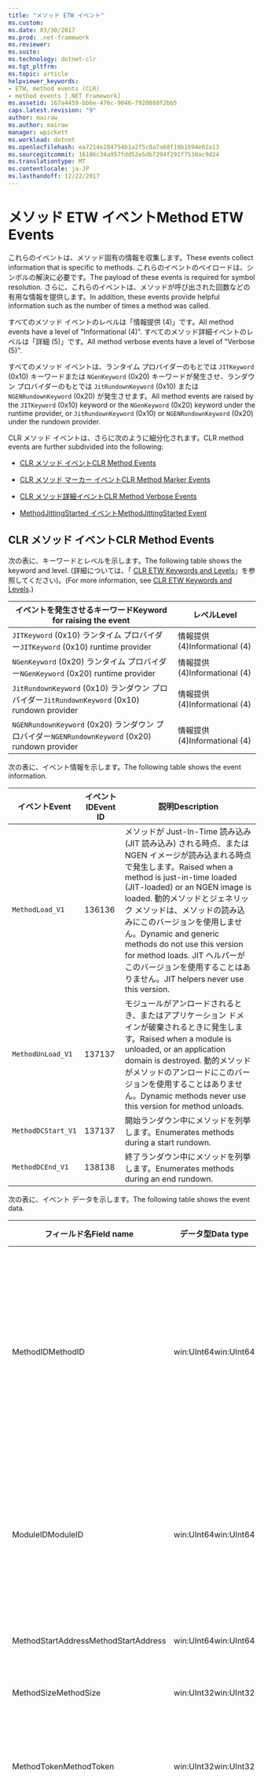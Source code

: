 ```yaml
---
title: "メソッド ETW イベント"
ms.custom: 
ms.date: 03/30/2017
ms.prod: .net-framework
ms.reviewer: 
ms.suite: 
ms.technology: dotnet-clr
ms.tgt_pltfrm: 
ms.topic: article
helpviewer_keywords:
- ETW, method events (CLR)
- method events [.NET Framework]
ms.assetid: 167a4459-bb6e-476c-9046-7920880f2bb5
caps.latest.revision: "9"
author: mairaw
ms.author: mairaw
manager: wpickett
ms.workload: dotnet
ms.openlocfilehash: ea7214e284754b1a2f5c8a7a68f19b1b94e02a13
ms.sourcegitcommit: 16186c34a957fdd52e5db7294f291f7530ac9d24
ms.translationtype: MT
ms.contentlocale: ja-JP
ms.lasthandoff: 12/22/2017
---
```

# <a name="method-etw-events"></a><span data-ttu-id="b8993-102">メソッド ETW イベント</span><span class="sxs-lookup"><span data-stu-id="b8993-102">Method ETW Events</span></span>
<a name="top"></a> <span data-ttu-id="b8993-103">これらのイベントは、メソッド固有の情報を収集します。</span><span class="sxs-lookup"><span data-stu-id="b8993-103">These events collect information that is specific to methods.</span></span> <span data-ttu-id="b8993-104">これらのイベントのペイロードは、シンボルの解決に必要です。</span><span class="sxs-lookup"><span data-stu-id="b8993-104">The payload of these events is required for symbol resolution.</span></span> <span data-ttu-id="b8993-105">さらに、これらのイベントは、メソッドが呼び出された回数などの有用な情報を提供します。</span><span class="sxs-lookup"><span data-stu-id="b8993-105">In addition, these events provide helpful information such as the number of times a method was called.</span></span>  
  
 <span data-ttu-id="b8993-106">すべてのメソッド イベントのレベルは「情報提供 (4)」です。</span><span class="sxs-lookup"><span data-stu-id="b8993-106">All method events have a level of "Informational (4)".</span></span> <span data-ttu-id="b8993-107">すべてのメソッド詳細イベントのレベルは「詳細 (5)」です。</span><span class="sxs-lookup"><span data-stu-id="b8993-107">All method verbose events have a level of "Verbose (5)".</span></span>  
  
 <span data-ttu-id="b8993-108">すべてのメソッド イベントは、ランタイム プロバイダーのもとでは `JITKeyword` (0x10) キーワードまたは `NGenKeyword` (0x20) キーワードが発生させ、ランダウン プロバイダーのもとでは `JitRundownKeyword` (0x10) または `NGENRundownKeyword` (0x20) が発生させます。</span><span class="sxs-lookup"><span data-stu-id="b8993-108">All method events are raised by the `JITKeyword` (0x10) keyword or the `NGenKeyword` (0x20) keyword under the runtime provider, or `JitRundownKeyword` (0x10) or `NGENRundownKeyword` (0x20) under the rundown provider.</span></span>  
  
 <span data-ttu-id="b8993-109">CLR メソッド イベントは、さらに次のように細分化されます。</span><span class="sxs-lookup"><span data-stu-id="b8993-109">CLR method events are further subdivided into the following:</span></span>  
  
-   [<span data-ttu-id="b8993-110">CLR メソッド イベント</span><span class="sxs-lookup"><span data-stu-id="b8993-110">CLR Method Events</span></span>](#clr_method_events)  
  
-   [<span data-ttu-id="b8993-111">CLR メソッド マーカー イベント</span><span class="sxs-lookup"><span data-stu-id="b8993-111">CLR Method Marker Events</span></span>](#clr_method_marker_events)  
  
-   [<span data-ttu-id="b8993-112">CLR メソッド詳細イベント</span><span class="sxs-lookup"><span data-stu-id="b8993-112">CLR Method Verbose Events</span></span>](#clr_method_verbose_events)  
  
-   [<span data-ttu-id="b8993-113">MethodJittingStarted イベント</span><span class="sxs-lookup"><span data-stu-id="b8993-113">MethodJittingStarted Event</span></span>](#methodjittingstarted_event)  
  
<a name="clr_method_events"></a>   
## <a name="clr-method-events"></a><span data-ttu-id="b8993-114">CLR メソッド イベント</span><span class="sxs-lookup"><span data-stu-id="b8993-114">CLR Method Events</span></span>  
 <span data-ttu-id="b8993-115">次の表に、キーワードとレベルを示します。</span><span class="sxs-lookup"><span data-stu-id="b8993-115">The following table shows the keyword and level.</span></span> <span data-ttu-id="b8993-116">(詳細については、「 [CLR ETW Keywords and Levels](../../../docs/framework/performance/clr-etw-keywords-and-levels.md)」を参照してください)。</span><span class="sxs-lookup"><span data-stu-id="b8993-116">(For more information, see [CLR ETW Keywords and Levels](../../../docs/framework/performance/clr-etw-keywords-and-levels.md).)</span></span>  
  
|<span data-ttu-id="b8993-117">イベントを発生させるキーワード</span><span class="sxs-lookup"><span data-stu-id="b8993-117">Keyword for raising the event</span></span>|<span data-ttu-id="b8993-118">レベル</span><span class="sxs-lookup"><span data-stu-id="b8993-118">Level</span></span>|  
|-----------------------------------|-----------|  
|<span data-ttu-id="b8993-119">`JITKeyword` (0x10) ランタイム プロバイダー</span><span class="sxs-lookup"><span data-stu-id="b8993-119">`JITKeyword` (0x10) runtime provider</span></span>|<span data-ttu-id="b8993-120">情報提供 (4)</span><span class="sxs-lookup"><span data-stu-id="b8993-120">Informational (4)</span></span>|  
|<span data-ttu-id="b8993-121">`NGenKeyword` (0x20) ランタイム プロバイダー</span><span class="sxs-lookup"><span data-stu-id="b8993-121">`NGenKeyword` (0x20) runtime provider</span></span>|<span data-ttu-id="b8993-122">情報提供 (4)</span><span class="sxs-lookup"><span data-stu-id="b8993-122">Informational (4)</span></span>|  
|<span data-ttu-id="b8993-123">`JitRundownKeyword` (0x10) ランダウン プロバイダー</span><span class="sxs-lookup"><span data-stu-id="b8993-123">`JitRundownKeyword` (0x10) rundown provider</span></span>|<span data-ttu-id="b8993-124">情報提供 (4)</span><span class="sxs-lookup"><span data-stu-id="b8993-124">Informational (4)</span></span>|  
|<span data-ttu-id="b8993-125">`NGENRundownKeyword` (0x20) ランダウン プロバイダー</span><span class="sxs-lookup"><span data-stu-id="b8993-125">`NGENRundownKeyword` (0x20) rundown provider</span></span>|<span data-ttu-id="b8993-126">情報提供 (4)</span><span class="sxs-lookup"><span data-stu-id="b8993-126">Informational (4)</span></span>|  
  
 <span data-ttu-id="b8993-127">次の表に、イベント情報を示します。</span><span class="sxs-lookup"><span data-stu-id="b8993-127">The following table shows the event information.</span></span>  
  
|<span data-ttu-id="b8993-128">イベント</span><span class="sxs-lookup"><span data-stu-id="b8993-128">Event</span></span>|<span data-ttu-id="b8993-129">イベント ID</span><span class="sxs-lookup"><span data-stu-id="b8993-129">Event ID</span></span>|<span data-ttu-id="b8993-130">説明</span><span class="sxs-lookup"><span data-stu-id="b8993-130">Description</span></span>|  
|-----------|--------------|-----------------|  
|`MethodLoad_V1`|<span data-ttu-id="b8993-131">136</span><span class="sxs-lookup"><span data-stu-id="b8993-131">136</span></span>|<span data-ttu-id="b8993-132">メソッドが Just-In-Time 読み込み (JIT 読み込み) される時点、または NGEN イメージが読み込まれる時点で発生します。</span><span class="sxs-lookup"><span data-stu-id="b8993-132">Raised when a method is just-in-time loaded (JIT-loaded) or an NGEN image is loaded.</span></span> <span data-ttu-id="b8993-133">動的メソッドとジェネリック メソッドは、メソッドの読み込みにこのバージョンを使用しません。</span><span class="sxs-lookup"><span data-stu-id="b8993-133">Dynamic and generic methods do not use this version for method loads.</span></span> <span data-ttu-id="b8993-134">JIT ヘルパーがこのバージョンを使用することはありません。</span><span class="sxs-lookup"><span data-stu-id="b8993-134">JIT helpers never use this version.</span></span>|  
|`MethodUnLoad_V1`|<span data-ttu-id="b8993-135">137</span><span class="sxs-lookup"><span data-stu-id="b8993-135">137</span></span>|<span data-ttu-id="b8993-136">モジュールがアンロードされるとき、またはアプリケーション ドメインが破棄されるときに発生します。</span><span class="sxs-lookup"><span data-stu-id="b8993-136">Raised when a module is unloaded, or an application domain is destroyed.</span></span> <span data-ttu-id="b8993-137">動的メソッドがメソッドのアンロードにこのバージョンを使用することはありません。</span><span class="sxs-lookup"><span data-stu-id="b8993-137">Dynamic methods never use this version for method unloads.</span></span>|  
|`MethodDCStart_V1`|<span data-ttu-id="b8993-138">137</span><span class="sxs-lookup"><span data-stu-id="b8993-138">137</span></span>|<span data-ttu-id="b8993-139">開始ランダウン中にメソッドを列挙します。</span><span class="sxs-lookup"><span data-stu-id="b8993-139">Enumerates methods during a start rundown.</span></span>|  
|`MethodDCEnd_V1`|<span data-ttu-id="b8993-140">138</span><span class="sxs-lookup"><span data-stu-id="b8993-140">138</span></span>|<span data-ttu-id="b8993-141">終了ランダウン中にメソッドを列挙します。</span><span class="sxs-lookup"><span data-stu-id="b8993-141">Enumerates methods during an end rundown.</span></span>|  
  
 <span data-ttu-id="b8993-142">次の表に、イベント データを示します。</span><span class="sxs-lookup"><span data-stu-id="b8993-142">The following table shows the event data.</span></span>  
  
|<span data-ttu-id="b8993-143">フィールド名</span><span class="sxs-lookup"><span data-stu-id="b8993-143">Field name</span></span>|<span data-ttu-id="b8993-144">データ型</span><span class="sxs-lookup"><span data-stu-id="b8993-144">Data type</span></span>|<span data-ttu-id="b8993-145">説明</span><span class="sxs-lookup"><span data-stu-id="b8993-145">Description</span></span>|  
|----------------|---------------|-----------------|  
|<span data-ttu-id="b8993-146">MethodID</span><span class="sxs-lookup"><span data-stu-id="b8993-146">MethodID</span></span>|<span data-ttu-id="b8993-147">win:UInt64</span><span class="sxs-lookup"><span data-stu-id="b8993-147">win:UInt64</span></span>|<span data-ttu-id="b8993-148">メソッドの一意の識別子。</span><span class="sxs-lookup"><span data-stu-id="b8993-148">Unique identifier of a method.</span></span> <span data-ttu-id="b8993-149">JIT ヘルパー メソッドの場合、これはメソッドの開始アドレスに設定されます。</span><span class="sxs-lookup"><span data-stu-id="b8993-149">For JIT helper methods, this is set to the start address of the method.</span></span>|  
|<span data-ttu-id="b8993-150">ModuleID</span><span class="sxs-lookup"><span data-stu-id="b8993-150">ModuleID</span></span>|<span data-ttu-id="b8993-151">win:UInt64</span><span class="sxs-lookup"><span data-stu-id="b8993-151">win:UInt64</span></span>|<span data-ttu-id="b8993-152">このメソッドが属するモジュールの識別子 (JIT ヘルパーの場合は 0)。</span><span class="sxs-lookup"><span data-stu-id="b8993-152">Identifier of the module to which this method belongs (0 for JIT helpers).</span></span>|  
|<span data-ttu-id="b8993-153">MethodStartAddress</span><span class="sxs-lookup"><span data-stu-id="b8993-153">MethodStartAddress</span></span>|<span data-ttu-id="b8993-154">win:UInt64</span><span class="sxs-lookup"><span data-stu-id="b8993-154">win:UInt64</span></span>|<span data-ttu-id="b8993-155">メソッドの開始アドレス。</span><span class="sxs-lookup"><span data-stu-id="b8993-155">Start address of the method.</span></span>|  
|<span data-ttu-id="b8993-156">MethodSize</span><span class="sxs-lookup"><span data-stu-id="b8993-156">MethodSize</span></span>|<span data-ttu-id="b8993-157">win:UInt32</span><span class="sxs-lookup"><span data-stu-id="b8993-157">win:UInt32</span></span>|<span data-ttu-id="b8993-158">メソッドのサイズ。</span><span class="sxs-lookup"><span data-stu-id="b8993-158">Size of the method.</span></span>|  
|<span data-ttu-id="b8993-159">MethodToken</span><span class="sxs-lookup"><span data-stu-id="b8993-159">MethodToken</span></span>|<span data-ttu-id="b8993-160">win:UInt32</span><span class="sxs-lookup"><span data-stu-id="b8993-160">win:UInt32</span></span>|<span data-ttu-id="b8993-161">動的メソッドおよび JIT ヘルパーの場合は 0。</span><span class="sxs-lookup"><span data-stu-id="b8993-161">0 for dynamic methods and JIT helpers.</span></span>|  
|<span data-ttu-id="b8993-162">MethodFlags</span><span class="sxs-lookup"><span data-stu-id="b8993-162">MethodFlags</span></span>|<span data-ttu-id="b8993-163">win:UInt32</span><span class="sxs-lookup"><span data-stu-id="b8993-163">win:UInt32</span></span>|<span data-ttu-id="b8993-164">0x1: 動的メソッド。</span><span class="sxs-lookup"><span data-stu-id="b8993-164">0x1: Dynamic method.</span></span><br /><br /> <span data-ttu-id="b8993-165">0x2: ジェネリック メソッド。</span><span class="sxs-lookup"><span data-stu-id="b8993-165">0x2: Generic method.</span></span><br /><br /> <span data-ttu-id="b8993-166">0x4: JIT コンパイル済みコード メソッド (それ以外の場合は NGEN ネイティブ イメージ コード)。</span><span class="sxs-lookup"><span data-stu-id="b8993-166">0x4: JIT-compiled code method (otherwise NGEN native image code).</span></span><br /><br /> <span data-ttu-id="b8993-167">0x8: ヘルパー メソッド。</span><span class="sxs-lookup"><span data-stu-id="b8993-167">0x8: Helper method.</span></span>|  
|<span data-ttu-id="b8993-168">ClrInstanceID</span><span class="sxs-lookup"><span data-stu-id="b8993-168">ClrInstanceID</span></span>|<span data-ttu-id="b8993-169">win:UInt16</span><span class="sxs-lookup"><span data-stu-id="b8993-169">win:UInt16</span></span>|<span data-ttu-id="b8993-170">CLR または CoreCLR のインスタンスの一意の ID。</span><span class="sxs-lookup"><span data-stu-id="b8993-170">Unique ID for the instance of CLR or CoreCLR.</span></span>|  
  
 [<span data-ttu-id="b8993-171">ページのトップへ</span><span class="sxs-lookup"><span data-stu-id="b8993-171">Back to top</span></span>](#top)  
  
<a name="clr_method_marker_events"></a>   
## <a name="clr-method-marker-events"></a><span data-ttu-id="b8993-172">CLR メソッド マーカー イベント</span><span class="sxs-lookup"><span data-stu-id="b8993-172">CLR Method Marker Events</span></span>  
 <span data-ttu-id="b8993-173">これらのイベントはランダウン プロバイダーのもとでしか発生しません。</span><span class="sxs-lookup"><span data-stu-id="b8993-173">These events are raised only under the rundown provider.</span></span> <span data-ttu-id="b8993-174">これらは、開始ランダウンまたは終了ランダウン中にメソッド列挙体の終わりを示します。</span><span class="sxs-lookup"><span data-stu-id="b8993-174">They signify the end of method enumeration during a start or end rundown.</span></span> <span data-ttu-id="b8993-175">(つまり、 `NGENRundownKeyword`、 `JitRundownKeyword`、 `LoaderRundownKeyword`、または `AppDomainResourceManagementRundownKeyword` のキーワードが有効な場合に発生します。)</span><span class="sxs-lookup"><span data-stu-id="b8993-175">(That is, they are raised when the `NGENRundownKeyword`, `JitRundownKeyword`, `LoaderRundownKeyword`, or `AppDomainResourceManagementRundownKeyword` keyword is enabled.)</span></span>  
  
 <span data-ttu-id="b8993-176">次の表に、キーワードとレベルを示します。</span><span class="sxs-lookup"><span data-stu-id="b8993-176">The following table shows the keyword and level.</span></span>  
  
|<span data-ttu-id="b8993-177">イベントを発生させるキーワード</span><span class="sxs-lookup"><span data-stu-id="b8993-177">Keyword for raising the event</span></span>|<span data-ttu-id="b8993-178">レベル</span><span class="sxs-lookup"><span data-stu-id="b8993-178">Level</span></span>|  
|-----------------------------------|-----------|  
|<span data-ttu-id="b8993-179">`AppDomainResourceManagementRundownKeyword` (0x800) ランダウン プロバイダー</span><span class="sxs-lookup"><span data-stu-id="b8993-179">`AppDomainResourceManagementRundownKeyword` (0x800) rundown provider</span></span>|<span data-ttu-id="b8993-180">情報提供 (4)</span><span class="sxs-lookup"><span data-stu-id="b8993-180">Informational (4)</span></span>|  
|<span data-ttu-id="b8993-181">`JitRundownKeyword` (0x10) ランダウン プロバイダー</span><span class="sxs-lookup"><span data-stu-id="b8993-181">`JitRundownKeyword` (0x10) rundown provider</span></span>|<span data-ttu-id="b8993-182">情報提供 (4)</span><span class="sxs-lookup"><span data-stu-id="b8993-182">Informational (4)</span></span>|  
|<span data-ttu-id="b8993-183">`NGENRundownKeyword` (0x20) ランダウン プロバイダー</span><span class="sxs-lookup"><span data-stu-id="b8993-183">`NGENRundownKeyword` (0x20) rundown provider</span></span>|<span data-ttu-id="b8993-184">情報提供 (4)</span><span class="sxs-lookup"><span data-stu-id="b8993-184">Informational (4)</span></span>|  
  
 <span data-ttu-id="b8993-185">次の表に、イベント情報を示します。</span><span class="sxs-lookup"><span data-stu-id="b8993-185">The following table shows the event information.</span></span>  
  
|<span data-ttu-id="b8993-186">イベント</span><span class="sxs-lookup"><span data-stu-id="b8993-186">Event</span></span>|<span data-ttu-id="b8993-187">イベント ID</span><span class="sxs-lookup"><span data-stu-id="b8993-187">Event ID</span></span>|<span data-ttu-id="b8993-188">説明</span><span class="sxs-lookup"><span data-stu-id="b8993-188">Desciption</span></span>|  
|-----------|--------------|----------------|  
|`DCStartInit_V1`|<span data-ttu-id="b8993-189">147</span><span class="sxs-lookup"><span data-stu-id="b8993-189">147</span></span>|<span data-ttu-id="b8993-190">開始ランダウン中に列挙体の始まりの前に送信されます。</span><span class="sxs-lookup"><span data-stu-id="b8993-190">Sent before the start of the enumeration during a start rundown.</span></span>|  
|`DCStartComplete_V1`|<span data-ttu-id="b8993-191">145</span><span class="sxs-lookup"><span data-stu-id="b8993-191">145</span></span>|<span data-ttu-id="b8993-192">開始ランダウン中に列挙体の終わりに送信されます。</span><span class="sxs-lookup"><span data-stu-id="b8993-192">Sent at the end of the enumeration during a start rundown.</span></span>|  
|`DCEndInit_V1`|<span data-ttu-id="b8993-193">148</span><span class="sxs-lookup"><span data-stu-id="b8993-193">148</span></span>|<span data-ttu-id="b8993-194">終了ランダウン中に列挙体の始まりの前に送信されます。</span><span class="sxs-lookup"><span data-stu-id="b8993-194">Sent before the start of the enumeration during an end rundown.</span></span>|  
|`DCEndComplete_V1`|<span data-ttu-id="b8993-195">146</span><span class="sxs-lookup"><span data-stu-id="b8993-195">146</span></span>|<span data-ttu-id="b8993-196">終了ランダウン中に列挙体の終わりに送信されます。</span><span class="sxs-lookup"><span data-stu-id="b8993-196">Sent at the end of the enumeration during an end rundown.</span></span>|  
  
 <span data-ttu-id="b8993-197">次の表に、イベント データを示します。</span><span class="sxs-lookup"><span data-stu-id="b8993-197">The following table shows the event data.</span></span>  
  
|<span data-ttu-id="b8993-198">フィールド名</span><span class="sxs-lookup"><span data-stu-id="b8993-198">Field name</span></span>|<span data-ttu-id="b8993-199">データ型</span><span class="sxs-lookup"><span data-stu-id="b8993-199">Data type</span></span>|<span data-ttu-id="b8993-200">説明</span><span class="sxs-lookup"><span data-stu-id="b8993-200">Description</span></span>|  
|----------------|---------------|-----------------|  
|<span data-ttu-id="b8993-201">ClrInstanceID</span><span class="sxs-lookup"><span data-stu-id="b8993-201">ClrInstanceID</span></span>|<span data-ttu-id="b8993-202">win:UInt16</span><span class="sxs-lookup"><span data-stu-id="b8993-202">win:UInt16</span></span>|<span data-ttu-id="b8993-203">CLR または CoreCLR のインスタンスの一意の ID。</span><span class="sxs-lookup"><span data-stu-id="b8993-203">Unique ID for the instance of CLR or CoreCLR.</span></span>|  
  
 [<span data-ttu-id="b8993-204">ページのトップへ</span><span class="sxs-lookup"><span data-stu-id="b8993-204">Back to top</span></span>](#top)  
  
<a name="clr_method_verbose_events"></a>   
## <a name="clr-method-verbose-events"></a><span data-ttu-id="b8993-205">CLR メソッド詳細イベント</span><span class="sxs-lookup"><span data-stu-id="b8993-205">CLR Method Verbose Events</span></span>  
 <span data-ttu-id="b8993-206">次の表に、キーワードとレベルを示します。</span><span class="sxs-lookup"><span data-stu-id="b8993-206">The following table shows the keyword and level.</span></span>  
  
|<span data-ttu-id="b8993-207">イベントを発生させるキーワード</span><span class="sxs-lookup"><span data-stu-id="b8993-207">Keyword for raising the event</span></span>|<span data-ttu-id="b8993-208">レベル</span><span class="sxs-lookup"><span data-stu-id="b8993-208">Level</span></span>|  
|-----------------------------------|-----------|  
|<span data-ttu-id="b8993-209">`JITKeyword` (0x10) ランタイム プロバイダー</span><span class="sxs-lookup"><span data-stu-id="b8993-209">`JITKeyword` (0x10) runtime provider</span></span>|<span data-ttu-id="b8993-210">詳細 (5)</span><span class="sxs-lookup"><span data-stu-id="b8993-210">Verbose (5)</span></span>|  
|<span data-ttu-id="b8993-211">`NGenKeyword` (0x20) ランタイム プロバイダー</span><span class="sxs-lookup"><span data-stu-id="b8993-211">`NGenKeyword` (0x20) runtime provider</span></span>|<span data-ttu-id="b8993-212">詳細 (5)</span><span class="sxs-lookup"><span data-stu-id="b8993-212">Verbose (5)</span></span>|  
|<span data-ttu-id="b8993-213">`JitRundownKeyword` (0x10) ランダウン プロバイダー</span><span class="sxs-lookup"><span data-stu-id="b8993-213">`JitRundownKeyword` (0x10) rundown provider</span></span>|<span data-ttu-id="b8993-214">詳細 (5)</span><span class="sxs-lookup"><span data-stu-id="b8993-214">Verbose (5)</span></span>|  
|<span data-ttu-id="b8993-215">`NGENRundownKeyword` (0x20) ランダウン プロバイダー</span><span class="sxs-lookup"><span data-stu-id="b8993-215">`NGENRundownKeyword` (0x20) rundown provider</span></span>|<span data-ttu-id="b8993-216">詳細 (5)</span><span class="sxs-lookup"><span data-stu-id="b8993-216">Verbose (5)</span></span>|  
  
 <span data-ttu-id="b8993-217">次の表に、イベント情報を示します。</span><span class="sxs-lookup"><span data-stu-id="b8993-217">The following table shows the event information.</span></span>  
  
|<span data-ttu-id="b8993-218">イベント</span><span class="sxs-lookup"><span data-stu-id="b8993-218">Event</span></span>|<span data-ttu-id="b8993-219">イベント ID</span><span class="sxs-lookup"><span data-stu-id="b8993-219">Event ID</span></span>|<span data-ttu-id="b8993-220">説明</span><span class="sxs-lookup"><span data-stu-id="b8993-220">Description</span></span>|  
|-----------|--------------|-----------------|  
|`MethodLoadVerbose_V1`|<span data-ttu-id="b8993-221">143</span><span class="sxs-lookup"><span data-stu-id="b8993-221">143</span></span>|<span data-ttu-id="b8993-222">メソッドが JIT 読み込みされるとき、または NGEN イメージが読み込まれるときに発生します。</span><span class="sxs-lookup"><span data-stu-id="b8993-222">Raised when a method is JIT-loaded or an NGEN image is loaded.</span></span> <span data-ttu-id="b8993-223">動的メソッドとジェネリック メソッドは、メソッドの読み込みに常にこのバージョンを使用します。</span><span class="sxs-lookup"><span data-stu-id="b8993-223">Dynamic and generic methods always use this version for method loads.</span></span> <span data-ttu-id="b8993-224">JIT ヘルパーは常にこのバージョンを使用します。</span><span class="sxs-lookup"><span data-stu-id="b8993-224">JIT helpers always use this version.</span></span>|  
|`MethodUnLoadVerbose_V1`|<span data-ttu-id="b8993-225">144</span><span class="sxs-lookup"><span data-stu-id="b8993-225">144</span></span>|<span data-ttu-id="b8993-226">動的メソッドが破棄されるとき、またはモジュールがアンロードされるとき、あるいはアプリケーション ドメインが破棄されるときに発生します。</span><span class="sxs-lookup"><span data-stu-id="b8993-226">Raised when a dynamic method is destroyed, a module is unloaded, or an application domain is destroyed.</span></span> <span data-ttu-id="b8993-227">動的メソッドは、メソッドのアンロードに常にこのバージョンを使用します。</span><span class="sxs-lookup"><span data-stu-id="b8993-227">Dynamic methods always use this version for method unloads.</span></span>|  
|`MethodDCStartVerbose_V1`|<span data-ttu-id="b8993-228">141</span><span class="sxs-lookup"><span data-stu-id="b8993-228">141</span></span>|<span data-ttu-id="b8993-229">開始ランダウン中にメソッドを列挙します。</span><span class="sxs-lookup"><span data-stu-id="b8993-229">Enumerates methods during a start rundown.</span></span>|  
|`MethodDCEndVerbose_V1`|<span data-ttu-id="b8993-230">142</span><span class="sxs-lookup"><span data-stu-id="b8993-230">142</span></span>|<span data-ttu-id="b8993-231">終了ランダウン中にメソッドを列挙します。</span><span class="sxs-lookup"><span data-stu-id="b8993-231">Enumerates methods during an end rundown.</span></span>|  
  
 <span data-ttu-id="b8993-232">次の表に、イベント データを示します。</span><span class="sxs-lookup"><span data-stu-id="b8993-232">The following table shows the event data.</span></span>  
  
|<span data-ttu-id="b8993-233">フィールド名</span><span class="sxs-lookup"><span data-stu-id="b8993-233">Field name</span></span>|<span data-ttu-id="b8993-234">データ型</span><span class="sxs-lookup"><span data-stu-id="b8993-234">Data type</span></span>|<span data-ttu-id="b8993-235">説明</span><span class="sxs-lookup"><span data-stu-id="b8993-235">Description</span></span>|  
|----------------|---------------|-----------------|  
|<span data-ttu-id="b8993-236">MethodID</span><span class="sxs-lookup"><span data-stu-id="b8993-236">MethodID</span></span>|<span data-ttu-id="b8993-237">win:UInt64</span><span class="sxs-lookup"><span data-stu-id="b8993-237">win:UInt64</span></span>|<span data-ttu-id="b8993-238">メソッドの一意の識別子。</span><span class="sxs-lookup"><span data-stu-id="b8993-238">Unique identifier of the method.</span></span> <span data-ttu-id="b8993-239">JIT ヘルパー メソッドの場合は、メソッドの開始アドレスに設定されます。</span><span class="sxs-lookup"><span data-stu-id="b8993-239">For JIT helper methods, set to the start address of the method.</span></span>|  
|<span data-ttu-id="b8993-240">ModuleID</span><span class="sxs-lookup"><span data-stu-id="b8993-240">ModuleID</span></span>|<span data-ttu-id="b8993-241">win:UInt64</span><span class="sxs-lookup"><span data-stu-id="b8993-241">win:UInt64</span></span>|<span data-ttu-id="b8993-242">このメソッドが属するモジュールの識別子 (JIT ヘルパーの場合は 0)。</span><span class="sxs-lookup"><span data-stu-id="b8993-242">Identifier of the module to which this method belongs (0 for JIT helpers).</span></span>|  
|<span data-ttu-id="b8993-243">MethodStartAddress</span><span class="sxs-lookup"><span data-stu-id="b8993-243">MethodStartAddress</span></span>|<span data-ttu-id="b8993-244">win:UInt64</span><span class="sxs-lookup"><span data-stu-id="b8993-244">win:UInt64</span></span>|<span data-ttu-id="b8993-245">開始アドレス。</span><span class="sxs-lookup"><span data-stu-id="b8993-245">Start address.</span></span>|  
|<span data-ttu-id="b8993-246">MethodSize</span><span class="sxs-lookup"><span data-stu-id="b8993-246">MethodSize</span></span>|<span data-ttu-id="b8993-247">win:UInt32</span><span class="sxs-lookup"><span data-stu-id="b8993-247">win:UInt32</span></span>|<span data-ttu-id="b8993-248">メソッドの長さ。</span><span class="sxs-lookup"><span data-stu-id="b8993-248">Method length.</span></span>|  
|<span data-ttu-id="b8993-249">MethodToken</span><span class="sxs-lookup"><span data-stu-id="b8993-249">MethodToken</span></span>|<span data-ttu-id="b8993-250">win:UInt32</span><span class="sxs-lookup"><span data-stu-id="b8993-250">win:UInt32</span></span>|<span data-ttu-id="b8993-251">動的メソッドおよび JIT ヘルパーの場合は 0。</span><span class="sxs-lookup"><span data-stu-id="b8993-251">0 for dynamic methods and JIT helpers.</span></span>|  
|<span data-ttu-id="b8993-252">MethodFlags</span><span class="sxs-lookup"><span data-stu-id="b8993-252">MethodFlags</span></span>|<span data-ttu-id="b8993-253">win:UInt32</span><span class="sxs-lookup"><span data-stu-id="b8993-253">win:UInt32</span></span>|<span data-ttu-id="b8993-254">0x1: 動的メソッド。</span><span class="sxs-lookup"><span data-stu-id="b8993-254">0x1: Dynamic method.</span></span><br /><br /> <span data-ttu-id="b8993-255">0x2: ジェネリック メソッド。</span><span class="sxs-lookup"><span data-stu-id="b8993-255">0x2: Generic method.</span></span><br /><br /> <span data-ttu-id="b8993-256">0x4: JIT コンパイル済みメソッド (それ以外の場合は NGen.exe により生成)</span><span class="sxs-lookup"><span data-stu-id="b8993-256">0x4: JIT-compiled method (otherwise, generated by NGen.exe)</span></span><br /><br /> <span data-ttu-id="b8993-257">0x8: ヘルパー メソッド。</span><span class="sxs-lookup"><span data-stu-id="b8993-257">0x8: Helper method.</span></span>|  
|<span data-ttu-id="b8993-258">MethodNameSpace</span><span class="sxs-lookup"><span data-stu-id="b8993-258">MethodNameSpace</span></span>|<span data-ttu-id="b8993-259">win:UnicodeString</span><span class="sxs-lookup"><span data-stu-id="b8993-259">win:UnicodeString</span></span>|<span data-ttu-id="b8993-260">メソッドに関連付けられた完全な名前空間名。</span><span class="sxs-lookup"><span data-stu-id="b8993-260">Full namespace name associated with the method.</span></span>|  
|<span data-ttu-id="b8993-261">MethodName</span><span class="sxs-lookup"><span data-stu-id="b8993-261">MethodName</span></span>|<span data-ttu-id="b8993-262">win:UnicodeString</span><span class="sxs-lookup"><span data-stu-id="b8993-262">win:UnicodeString</span></span>|<span data-ttu-id="b8993-263">メソッドに関連付けられた完全クラス名。</span><span class="sxs-lookup"><span data-stu-id="b8993-263">Full class name associated with the method.</span></span>|  
|<span data-ttu-id="b8993-264">MethodSignature</span><span class="sxs-lookup"><span data-stu-id="b8993-264">MethodSignature</span></span>|<span data-ttu-id="b8993-265">win:UnicodeString</span><span class="sxs-lookup"><span data-stu-id="b8993-265">win:UnicodeString</span></span>|<span data-ttu-id="b8993-266">メソッドのシグネチャ (型名のコンマ区切りリスト)。</span><span class="sxs-lookup"><span data-stu-id="b8993-266">Signature of the method (comma-separated list of type names).</span></span>|  
|<span data-ttu-id="b8993-267">ClrInstanceID</span><span class="sxs-lookup"><span data-stu-id="b8993-267">ClrInstanceID</span></span>|<span data-ttu-id="b8993-268">win:UInt16</span><span class="sxs-lookup"><span data-stu-id="b8993-268">win:UInt16</span></span>|<span data-ttu-id="b8993-269">CLR または CoreCLR のインスタンスの一意の ID。</span><span class="sxs-lookup"><span data-stu-id="b8993-269">Unique ID for the instance of CLR or CoreCLR.</span></span>|  
  
 [<span data-ttu-id="b8993-270">ページのトップへ</span><span class="sxs-lookup"><span data-stu-id="b8993-270">Back to top</span></span>](#top)  
  
<a name="methodjittingstarted_event"></a>   
## <a name="methodjittingstarted-event"></a><span data-ttu-id="b8993-271">MethodJittingStarted イベント</span><span class="sxs-lookup"><span data-stu-id="b8993-271">MethodJittingStarted Event</span></span>  
 <span data-ttu-id="b8993-272">次の表に、キーワードとレベルを示します。</span><span class="sxs-lookup"><span data-stu-id="b8993-272">The following table shows the keyword and level.</span></span>  
  
|<span data-ttu-id="b8993-273">イベントを発生させるキーワード</span><span class="sxs-lookup"><span data-stu-id="b8993-273">Keyword for raising the event</span></span>|<span data-ttu-id="b8993-274">レベル</span><span class="sxs-lookup"><span data-stu-id="b8993-274">Level</span></span>|  
|-----------------------------------|-----------|  
|<span data-ttu-id="b8993-275">`JITKeyword` (0x10) ランタイム プロバイダー</span><span class="sxs-lookup"><span data-stu-id="b8993-275">`JITKeyword` (0x10) runtime provider</span></span>|<span data-ttu-id="b8993-276">詳細 (5)</span><span class="sxs-lookup"><span data-stu-id="b8993-276">Verbose (5)</span></span>|  
|<span data-ttu-id="b8993-277">`NGenKeyword` (0x20) ランタイム プロバイダー</span><span class="sxs-lookup"><span data-stu-id="b8993-277">`NGenKeyword` (0x20) runtime provider</span></span>|<span data-ttu-id="b8993-278">詳細 (5)</span><span class="sxs-lookup"><span data-stu-id="b8993-278">Verbose (5)</span></span>|  
|<span data-ttu-id="b8993-279">`JitRundownKeyword` (0x10) ランダウン プロバイダー</span><span class="sxs-lookup"><span data-stu-id="b8993-279">`JitRundownKeyword` (0x10) rundown provider</span></span>|<span data-ttu-id="b8993-280">詳細 (5)</span><span class="sxs-lookup"><span data-stu-id="b8993-280">Verbose (5)</span></span>|  
|<span data-ttu-id="b8993-281">`NGENRundownKeyword` (0x20) ランダウン プロバイダー</span><span class="sxs-lookup"><span data-stu-id="b8993-281">`NGENRundownKeyword` (0x20) rundown provider</span></span>|<span data-ttu-id="b8993-282">詳細 (5)</span><span class="sxs-lookup"><span data-stu-id="b8993-282">Verbose (5)</span></span>|  
  
 <span data-ttu-id="b8993-283">次の表に、イベント情報を示します。</span><span class="sxs-lookup"><span data-stu-id="b8993-283">The following table shows the event information.</span></span>  
  
|<span data-ttu-id="b8993-284">イベント</span><span class="sxs-lookup"><span data-stu-id="b8993-284">Event</span></span>|<span data-ttu-id="b8993-285">イベント ID</span><span class="sxs-lookup"><span data-stu-id="b8993-285">Event ID</span></span>|<span data-ttu-id="b8993-286">説明</span><span class="sxs-lookup"><span data-stu-id="b8993-286">Description</span></span>|  
|-----------|--------------|-----------------|  
|`MethodJittingStarted`|<span data-ttu-id="b8993-287">145</span><span class="sxs-lookup"><span data-stu-id="b8993-287">145</span></span>|<span data-ttu-id="b8993-288">メソッドが JIT コンパイルされているときに発生します。</span><span class="sxs-lookup"><span data-stu-id="b8993-288">Raised when a method is being JIT-compiled.</span></span>|  
  
 <span data-ttu-id="b8993-289">次の表に、イベント データを示します。</span><span class="sxs-lookup"><span data-stu-id="b8993-289">The following table shows the event data.</span></span>  
  
|<span data-ttu-id="b8993-290">フィールド名</span><span class="sxs-lookup"><span data-stu-id="b8993-290">Field name</span></span>|<span data-ttu-id="b8993-291">データ型</span><span class="sxs-lookup"><span data-stu-id="b8993-291">Data type</span></span>|<span data-ttu-id="b8993-292">説明</span><span class="sxs-lookup"><span data-stu-id="b8993-292">Description</span></span>|  
|----------------|---------------|-----------------|  
|<span data-ttu-id="b8993-293">MethodID</span><span class="sxs-lookup"><span data-stu-id="b8993-293">MethodID</span></span>|<span data-ttu-id="b8993-294">win:UInt64</span><span class="sxs-lookup"><span data-stu-id="b8993-294">win:UInt64</span></span>|<span data-ttu-id="b8993-295">メソッドの一意の識別子。</span><span class="sxs-lookup"><span data-stu-id="b8993-295">Unique identifier of the method.</span></span>|  
|<span data-ttu-id="b8993-296">ModuleID</span><span class="sxs-lookup"><span data-stu-id="b8993-296">ModuleID</span></span>|<span data-ttu-id="b8993-297">win:UInt64</span><span class="sxs-lookup"><span data-stu-id="b8993-297">win:UInt64</span></span>|<span data-ttu-id="b8993-298">このメソッドが属するモジュールの識別子。</span><span class="sxs-lookup"><span data-stu-id="b8993-298">Identifier of the module to which this method belongs.</span></span>|  
|<span data-ttu-id="b8993-299">MethodToken</span><span class="sxs-lookup"><span data-stu-id="b8993-299">MethodToken</span></span>|<span data-ttu-id="b8993-300">win:UInt32</span><span class="sxs-lookup"><span data-stu-id="b8993-300">win:UInt32</span></span>|<span data-ttu-id="b8993-301">動的メソッドおよび JIT ヘルパーの場合は 0。</span><span class="sxs-lookup"><span data-stu-id="b8993-301">0 for dynamic methods and JIT helpers.</span></span>|  
|<span data-ttu-id="b8993-302">MethodILSize</span><span class="sxs-lookup"><span data-stu-id="b8993-302">MethodILSize</span></span>|<span data-ttu-id="b8993-303">win:UInt32</span><span class="sxs-lookup"><span data-stu-id="b8993-303">win:UInt32</span></span>|<span data-ttu-id="b8993-304">JIT コンパイルされているメソッドの Microsoft intermediate language (MSIL) のサイズ。</span><span class="sxs-lookup"><span data-stu-id="b8993-304">The size of the Microsoft intermediate language (MSIL) for the method that is being JIT-compiled.</span></span>|  
|<span data-ttu-id="b8993-305">MethodNameSpace</span><span class="sxs-lookup"><span data-stu-id="b8993-305">MethodNameSpace</span></span>|<span data-ttu-id="b8993-306">win:UnicodeString</span><span class="sxs-lookup"><span data-stu-id="b8993-306">win:UnicodeString</span></span>|<span data-ttu-id="b8993-307">メソッドに関連付けられた完全クラス名。</span><span class="sxs-lookup"><span data-stu-id="b8993-307">Full class name associated with the method.</span></span>|  
|<span data-ttu-id="b8993-308">MethodName</span><span class="sxs-lookup"><span data-stu-id="b8993-308">MethodName</span></span>|<span data-ttu-id="b8993-309">win:UnicodeString</span><span class="sxs-lookup"><span data-stu-id="b8993-309">win:UnicodeString</span></span>|<span data-ttu-id="b8993-310">メソッドの名前です。</span><span class="sxs-lookup"><span data-stu-id="b8993-310">Name of the method.</span></span>|  
|<span data-ttu-id="b8993-311">MethodSignature</span><span class="sxs-lookup"><span data-stu-id="b8993-311">MethodSignature</span></span>|<span data-ttu-id="b8993-312">win:UnicodeString</span><span class="sxs-lookup"><span data-stu-id="b8993-312">win:UnicodeString</span></span>|<span data-ttu-id="b8993-313">メソッドのシグネチャ (型名のコンマ区切りリスト)。</span><span class="sxs-lookup"><span data-stu-id="b8993-313">Signature of the method (comma-separated list of type names).</span></span>|  
|<span data-ttu-id="b8993-314">ClrInstanceID</span><span class="sxs-lookup"><span data-stu-id="b8993-314">ClrInstanceID</span></span>|<span data-ttu-id="b8993-315">win:UInt16</span><span class="sxs-lookup"><span data-stu-id="b8993-315">win:UInt16</span></span>|<span data-ttu-id="b8993-316">CLR または CoreCLR のインスタンスの一意の ID。</span><span class="sxs-lookup"><span data-stu-id="b8993-316">Unique ID for the instance of CLR or CoreCLR.</span></span>|  
  
## <a name="see-also"></a><span data-ttu-id="b8993-317">参照</span><span class="sxs-lookup"><span data-stu-id="b8993-317">See Also</span></span>  
 [<span data-ttu-id="b8993-318">CLR ETW イベント</span><span class="sxs-lookup"><span data-stu-id="b8993-318">CLR ETW Events</span></span>](../../../docs/framework/performance/clr-etw-events.md)
